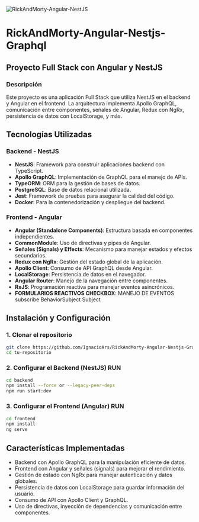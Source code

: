 ![RickAndMorty-Angular-NestJS](https://i.ytimg.com/vi/q4zlpiGtOxY/maxresdefault.jpg)
# RickAndMorty-Angular-Nestjs-Graphql

## Proyecto Full Stack con Angular y NestJS

### Descripción

Este proyecto es una aplicación Full Stack que utiliza NestJS en el backend y Angular en el frontend. La arquitectura implementa Apollo GraphQL, comunicación entre componentes, señales de Angular, Redux con NgRx, persistencia de datos con LocalStorage, y más.

## Tecnologías Utilizadas

### Backend - NestJS

- **NestJS**: Framework para construir aplicaciones backend con TypeScript.
- **Apollo GraphQL**: Implementación de GraphQL para el manejo de APIs.
- **TypeORM**: ORM para la gestión de bases de datos.
- **PostgreSQL**: Base de datos relacional utilizada.
- **Jest**: Framework de pruebas para asegurar la calidad del código.
- **Docker**: Para la contenedorización y despliegue del backend.

### Frontend - Angular

- **Angular (Standalone Components)**: Estructura basada en componentes independientes.
- **CommonModule**: Uso de directivas y pipes de Angular.
- **Señales (Signals) y Effects**: Mecanismo para manejar estados y efectos secundarios.
- **Redux con NgRx**: Gestión del estado global de la aplicación.
- **Apollo Client**: Consumo de API GraphQL desde Angular.
- **LocalStorage**: Persistencia de datos en el navegador.
- **Angular Router**: Manejo de la navegación entre componentes.
- **RxJS**: Programación reactiva para manejar eventos asincrónicos.
- **FORMULARIOS REACTIVOS CHECKBOX**: MANEJO DE EVENTOS subscribe BehaviorSubject Subject

## Instalación y Configuración

### 1. Clonar el repositorio

```sh
git clone https://github.com/IgnacioArs/RickAndMorty-Angular-Nestjs-Graphql.git
cd tu-repositorio
```

### 2. Configurar el Backend (NestJS) RUN

```sh
cd backend
npm install --force or --legacy-peer-deps
npm run start:dev
```

### 3. Configurar el Frontend (Angular) RUN

```sh
cd frontend
npm install
ng serve
```

## Características Implementadas

- Backend con Apollo GraphQL para la manipulación eficiente de datos.
- Frontend con Angular y señales (signals) para mejorar el rendimiento.
- Gestión de estado con NgRx para manejar autenticación y datos globales.
- Persistencia de datos con LocalStorage para guardar información del usuario.
- Consumo de API con Apollo Client y GraphQL.
- Uso de directivas, inyección de dependencias y comunicación entre componentes.

